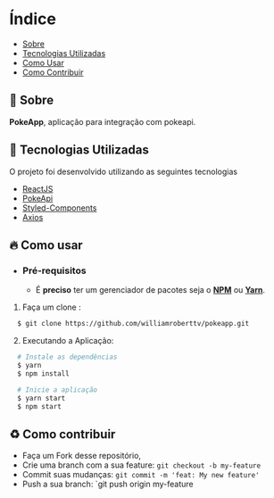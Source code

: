 # Índice

- [Sobre](#sobre)
- [Tecnologias Utilizadas](#tecnologias-utilizadas)
- [Como Usar](#como-usar)
- [Como Contribuir](#como-contribuir)

<a id="sobre"></a>

## :bookmark: Sobre

<strong>PokeApp</strong>, aplicação para integração com pokeapi.

<a id="tecnologias-utilizadas"></a>

## :rocket: Tecnologias Utilizadas

O projeto foi desenvolvido utilizando as seguintes tecnologias

- [ReactJS](https://reactjs.org/)
- [PokeApi](https://pokeapi.co/)
- [Styled-Components](https://www.styled-components.com/)
- [Axios](https://github.com/axios/axios)

<a id="como-usar"></a>

## :fire: Como usar

- ### **Pré-requisitos**

  - É **preciso** ter um gerenciador de pacotes seja o **[NPM](https://www.npmjs.com/)** ou **[Yarn](https://yarnpkg.com/)**.

1. Faça um clone :

```sh
  $ git clone https://github.com/williamroberttv/pokeapp.git
```

2. Executando a Aplicação:

```sh
  # Instale as dependências
  $ yarn
  $ npm install

  # Inicie a aplicação
  $ yarn start
  $ npm start

```

<a id="como-contribuir"></a>

## :recycle: Como contribuir

- Faça um Fork desse repositório,
- Crie uma branch com a sua feature: `git checkout -b my-feature`
- Commit suas mudanças: `git commit -m 'feat: My new feature'`
- Push a sua branch: `git push origin my-feature
